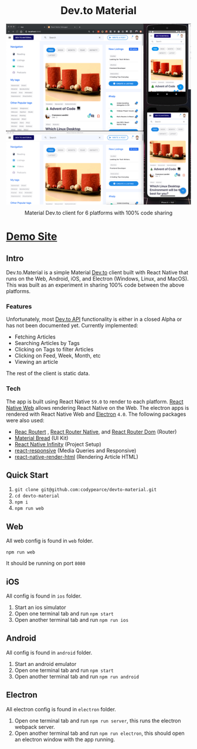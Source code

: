 <h1 align="center" style="margin-top: 0px;">Dev.to Material</h1>

<p align="center" style="margin-bottom: 0px !important;">
  <img width="800" src="media/devto-material-platforms.png" alt="adf" align="center">
</p>


<p align="center" >Material Dev.to client for 6 platforms with 100% code sharing</p>

# [Demo Site](https://cranky-kare-193fbd.netlify.com/)

## Intro

Dev.to.Material is a simple Material [Dev.to](https://dev.to/) client built with React Native that runs on the Web, Android, iOS, and Electron (Windows, Linux, and MacOS). This was built as an experiment in sharing 100% code between the above platforms. 

### Features

Unfortunately, most [Dev.to API](https://docs.dev.to/api/) functionality is either in a closed Alpha or has not been documented yet. Currently implemented:

- Fetching Articles
- Searching Articles by Tags
- Clicking on Tags to filter Articles
- Clicking on Feed, Week, Month, etc
- Viewing an article

The rest of the client is static data.

###  Tech
The app is built using React Native `59.0` to render to each platform. [React Native Web](https://github.com/necolas/react-native-web) allows rendering React Native on the Web. The electron apps is rendered with React Native Web and [Electron](https://github.com/electron/electron) `4.0`. The following packages were also used:

- [Reac Routert](https://github.com/ReactTraining/react-router) , [React Router Native](https://github.com/ReactTraining/react-router/tree/master/packages/react-router-native), and [React Router Dom](https://github.com/ReactTraining/react-router/tree/master/packages/react-router-dom) (Router)
- [Material Bread](https://github.com/codypearce/material-bread) (UI Kit)
- [React Native Infinity](https://github.com/codypearce/react-native-infinity) (Project Setup)
- [react-responsive](https://www.npmjs.com/package/react-responsive) (Media Queries and Responsive)
- [react-native-render-html](https://github.com/archriss/react-native-render-html) (Rendering Article HTML)


## Quick Start

1. `git clone git@github.com:codypearce/devto-material.git`
2. `cd devto-material`
3. `npm i`
4. `npm run web`

## Web

All web config is found in `web` folder. 

```
npm run web
```

It should be running on port `8080`

## iOS
All config is found in `ios` folder.

1. Start an ios simulator
2. Open one terminal tab and run `npm start`
3. Open another terminal tab and run `npm run ios`

## Android

All config is found in `android` folder.

1. Start an android emulator
2. Open one terminal tab and run `npm start`
3. Open another terminal tab and run `npm run android`

## Electron

All electron config is found in `electron` folder. 


1. Open one terminal tab and run `npm run server`, this runs the electron webpack server.
2. Open another terminal tab and run `npm run electron`, this should open an electron window with the app running.

